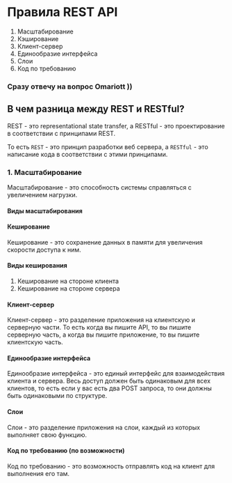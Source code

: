 ﻿# Правила REST API

1. Масштабирование
2. Кэширование
3. Клиент-сервер
4. Единообразие интерфейса
5. Слои
6. Код по требованию

### Сразу отвечу на вопрос Omariott )) 

## В чем разница между REST и RESTful?

REST - это representational state transfer, 
а RESTful - это проектирование в соответствии с принципами REST.

То есть `REST` - это принцип разработки веб сервера,
а `RESTful` - это написание кода в соответствии с этими принципами.


### 1. Масштабирование
Масштабирование - это способность системы справляться с увеличением нагрузки.

#### Виды масштабирования

#### Кеширование
Кеширование - это сохранение данных в памяти для увеличения скорости доступа к ним.

#### Виды кеширования
1. Кеширование на стороне клиента
2. Кеширование на стороне сервера

#### Клиент-сервер
Клиент-сервер - это разделение приложения на клиентскую и серверную части.
То есть когда вы пишите API, то вы пишите серверную часть, а когда вы пишите
приложение, то вы пишите клиентскую часть.

#### Единообразие интерфейса
Единообразие интерфейса - это единый интерфейс для взаимодействия клиента и сервера.
Весь доступ должен быть одинаковым для всех клиентов, то есть если у вас есть два 
POST запроса, то они должны быть одинаковыми по структуре.

#### Слои
Слои - это разделение приложения на слои, каждый из которых выполняет свою функцию.

#### Код по требованию (по возможности)
Код по требованию - это возможность отправлять код на клиент для выполнения его там.




